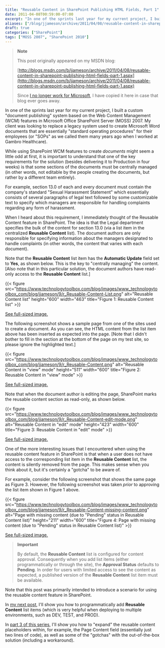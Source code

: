 ```yaml
---
title: "Reusable Content in SharePoint Publishing HTML Fields, Part 1"
date: 2011-04-08T00:59:00-07:00
excerpt: "In one of the sprints last year for my current project, I built a custom \"document publishing\" system based on the Web Content Management (WCM) features in Microsoft Office SharePoint Server (MOSS) 2007. My client was looking to replace a legacy system..."
aliases: ["/blog/jjameson/archive/2011/04/08/reusable-content-in-sharepoint-publishing-html-fields-part-1.aspx"]
draft: true
categories: ["SharePoint"]
tags: ["MOSS 2007", "SharePoint 2010"]
---
```


> **Note**
>
> This post originally appeared on my MSDN blog:
>
> [http://blogs.msdn.com/b/jjameson/archive/2011/04/08/reusable-content-in-sharepoint-publishing-html-fields-part-1.aspx](http://blogs.msdn.com/b/jjameson/archive/2011/04/08/reusable-content-in-sharepoint-publishing-html-fields-part-1.aspx)
>
> Since [I no longer work for Microsoft](/blog/jjameson/2011/09/02/last-day-with-microsoft), I have copied it here in case that blog                 ever goes away.

In one of the sprints last year for my current project, I built a custom "document         publishing" system based on the Web Content Management (WCM) features in Microsoft         Office SharePoint Server (MOSS) 2007. My client was looking to replace a legacy         system used to create Microsoft Word documents that are essentially "standard operating         procedures" for their employees (or "SOPs" as we called them many years ago when         I worked at Gambro Healthcare).

While using SharePoint WCM features to create *documents* might seem a little         odd at first, it is important to understand that one of the key requirements for         the solution (besides delivering it to Production in four weeks) is that some sections         of the documents must be centrally managed (in other words, not editable by the         people creating the documents, but rather by a different team entirely).

For example, section 13.0 of each and every document must contain the company's         standard "Sexual Harassment Statement" which essentially consists of several paragraphs         of legal text followed by some customizable text to specify which managers are responsible         for handling complaints regarding any form of harassment.

When I heard about this requirement, I immediately thought of the Reusable Content         feature in SharePoint. The idea is that the Legal department specifies the bulk         of the content for section 13.0 (via a list item in the centralized **Reusable
Content** list). The document authors are only responsible for specifying         information about the managers designated to handle complaints (in other words,         the content that varies with each document).

Note that the **Reusable Content** list item has the **Automatic
Update** field set to **Yes**, as shown below. This is the         key to "centrally managing" the content. [Also note that in this particular solution,         the document authors have read-only access to the **Reusable Content**         list.]

{{< figure
src="https://www.technologytoolbox.com/blog/images/www_technologytoolbox_com/blog/jjameson/9/r_Reusable-Content-List.png"
alt="Reusable Content list"
height="600"
width="463"
title="Figure 1: Reusable Content list" >}}

[See full-sized image.](/blog/images/www_technologytoolbox_com/blog/jjameson/9/o_Reusable-Content-List.png)

The following screenshot shows a sample page from one of the sites used to create         a document. As you can see, the HTML content from the list item above has been inserted         as expected into the page. [Note that I didn't bother to fill in the section at         the bottom of the page on my test site, so please ignore the highlighted text.]

{{< figure
src="https://www.technologytoolbox.com/blog/images/www_technologytoolbox_com/blog/jjameson/9/r_Reusable-Content.png"
alt="Reusable Content in \"view\" mode"
height="511"
width="600"
title="Figure 2: Reusable Content in \"view\" mode" >}}

[See full-sized image.](/blog/images/www_technologytoolbox_com/blog/jjameson/9/o_Reusable-Content.png)

Note that when the document author is editing the page, SharePoint marks the reusable         content section as read-only, as shown below.

{{< figure
src="https://www.technologytoolbox.com/blog/images/www_technologytoolbox_com/blog/jjameson/9/r_Reusable-Content-edit-mode.png"
alt="Reusable Content in \"edit\" mode"
height="423"
width="600"
title="Figure 3: Reusable Content in \"edit\" mode" >}}

[See full-sized image.](/blog/images/www_technologytoolbox_com/blog/jjameson/9/o_Reusable-Content-edit-mode.png)

One of the more interesting issues that I encountered when using the reusable content         feature in SharePoint is that when a user does not have access to the corresponding         list item in the **Reusable Content** list, the content is silently         removed from the page. This makes sense when you think about it, but it's certainly         a "gotcha" to be aware of.

For example, consider the following screenshot that shows the same page as Figure         3. However, the following screenshot was taken *prior* to approving the list         item shown in Figure 1 above.

{{< figure
src="https://www.technologytoolbox.com/blog/images/www_technologytoolbox_com/blog/jjameson/9/r_Reusable-Content-missing-content.png"
alt="Page with missing content (due to \"Pending\" status in Reusable Content list)"
height="211"
width="600"
title="Figure 4: Page with missing content (due to \"Pending\" status in Reusable Content list)" >}}

[See full-sized image.](/blog/images/www_technologytoolbox_com/blog/jjameson/9/o_Reusable-Content-missing-content.png)

> **Important**
>
> By default, the **Reusable Content** list is configured for content approval. Consequently when you add list items (either programmatically or through the site), the **Approval Status** defaults to **Pending**. In order for users with limited access to see the content as expected, a published version of the **Reusable Content** list item must be available.

Note that this post was primarily intended to introduce a scenario for using the         reusable content feature in SharePoint.

In [my next post](/blog/jjameson/2011/04/13/reusable-content-in-sharepoint-publishing-html-fields-part-2), I'll show you how to programmatically add **Reusable Content** list items (which is very helpful when deploying to multiple environments,         such as DEV, TEST, and PROD).

In [part 3 of this series](/blog/jjameson/2011/04/14/reusable-content-in-sharepoint-publishing-html-fields-part-3), I'll show you how to "expand" the reusable content         placeholders within, for example, the Page Content field (essentially just two lines         of code), as well as some of the "gotchas" with the out-of-the-box solution (including         a workaround).

